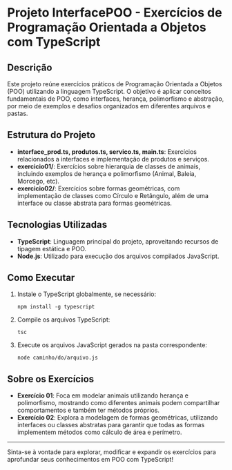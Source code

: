 # Projeto InterfacePOO - Exercícios de Programação Orientada a Objetos com TypeScript

## Descrição
Este projeto reúne exercícios práticos de Programação Orientada a Objetos (POO) utilizando a linguagem TypeScript. O objetivo é aplicar conceitos fundamentais de POO, como interfaces, herança, polimorfismo e abstração, por meio de exemplos e desafios organizados em diferentes arquivos e pastas.

## Estrutura do Projeto
- **interface_prod.ts, produtos.ts, servico.ts, main.ts**: Exercícios relacionados a interfaces e implementação de produtos e serviços.
- **exercicio01/**: Exercícios sobre hierarquia de classes de animais, incluindo exemplos de herança e polimorfismo (Animal, Baleia, Morcego, etc).
- **exercicio02/**: Exercícios sobre formas geométricas, com implementação de classes como Círculo e Retângulo, além de uma interface ou classe abstrata para formas geométricas.

## Tecnologias Utilizadas
- **TypeScript**: Linguagem principal do projeto, aproveitando recursos de tipagem estática e POO.
- **Node.js**: Utilizado para execução dos arquivos compilados JavaScript.

## Como Executar
1. Instale o TypeScript globalmente, se necessário:
   ```
   npm install -g typescript
   ```
2. Compile os arquivos TypeScript:
   ```
   tsc
   ```
3. Execute os arquivos JavaScript gerados na pasta correspondente:
   ```
   node caminho/do/arquivo.js
   ```

## Sobre os Exercícios
- **Exercício 01**: Foca em modelar animais utilizando herança e polimorfismo, mostrando como diferentes animais podem compartilhar comportamentos e também ter métodos próprios.
- **Exercício 02**: Explora a modelagem de formas geométricas, utilizando interfaces ou classes abstratas para garantir que todas as formas implementem métodos como cálculo de área e perímetro.

---
Sinta-se à vontade para explorar, modificar e expandir os exercícios para aprofundar seus conhecimentos em POO com TypeScript!
